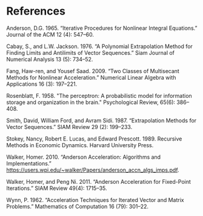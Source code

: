 
# References

Anderson, D.G. 1965. “Iterative Procedures for Nonlinear Integral Equations.” Journal of the ACM 12 (4): 547–60.

Cabay, S., and L.W. Jackson. 1976. “A Polynomial Extrapolation Method for Finding Limits and Antilimits of Vector Sequences.” Siam Journal of Numerical Analysis 13 (5): 734–52.

Fang, Haw-ren, and Yousef Saad. 2009. “Two Classes of Multisecant Methods for Nonlinear Acceleration.” Numerical Linear Algebra with Applications 16 (3): 197–221.

Rosenblatt, F. 1958. "The perceptron: A probabilistic model for information storage and organization in the brain." Psychological Review, 65(6): 386–408.

Smith, David, William Ford, and Avram Sidi. 1987. “Extrapolation Methods for Vector Sequences.” SIAM Review 29 (2): 199–233.

Stokey, Nancy, Robert E. Lucas, and Edward Prescott. 1989. Recursive Methods in Economic Dynamics. Harvard University Press.

Walker, Homer. 2010. “Anderson Acceleration: Algorithms and Implementations.” https://users.wpi.edu/~walker/Papers/anderson_accn_algs_imps.pdf.

Walker, Homer, and Peng Ni. 2011. “Anderson Acceleration for Fixed-Point Iterations.” SIAM Review 49(4): 1715–35.

Wynn, P. 1962. “Acceleration Techniques for Iterated Vector and Matrix Problems.” Mathematics of Computation 16 (79): 301–22.
